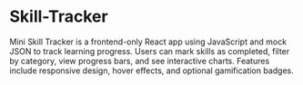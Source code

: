# Skill-Tracker
Mini Skill Tracker is a frontend-only React app using JavaScript and mock JSON to track learning progress. Users can mark skills as completed, filter by category, view progress bars, and see interactive charts. Features include responsive design, hover effects, and optional gamification badges.
